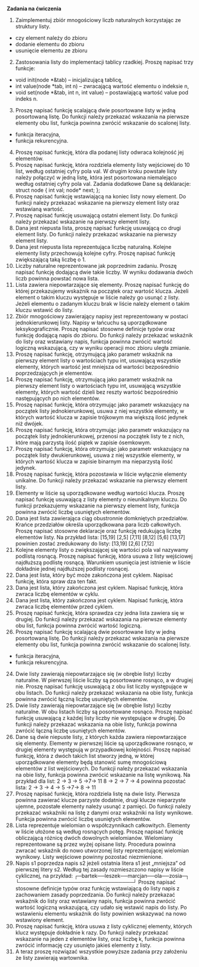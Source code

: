 **Zadania na ćwiczenia** 
1. Zaimplementuj zbiór mnogościowy liczb naturalnych korzystając ze
struktury listy.
- czy element należy do zbioru
- dodanie elementu do zbioru
- usunięcie elementu ze zbioru
2. Zastosowania listy do implementacji tablicy rzadkiej. Proszę napisać
trzy funkcje:
- void init(node *&tab) – inicjalizującą tablicę,
- int value(node *tab, int n) – zwracającą wartość elementu o indeksie n,
- void set(node *&tab, int n, int value) – postawiającą wartość value pod
indeks n.
3. Proszę napisać funkcję scalającą dwie posortowane listy w jedną
posortowaną listę. Do funkcji należy przekazać wskazania na pierwsze
elementy obu list, funkcja powinna zwrócić wskazanie do scalonej listy.
- funkcja iteracyjna,
- funkcja rekurencyjna.
4. Proszę napisać funkcję, która dla podanej listy odwraca kolejność jej
elementów.
5. Proszę napisać funkcję, która rozdziela elementy listy wejściowej do 10
list, według ostatniej cyfry pola val. W drugim kroku powstałe listy należy
połączyć w jedną listę, która jest posortowana niemalejąco według ostatniej
cyfry pola val.
Zadania dodatkowe
Dane są deklaracje:
struct node {
 int val;
 node* next;
};
1. Proszę napisać funkcję wstawiającą na koniec listy nowy element. Do
funkcji należy przekazać wskazanie na pierwszy element listy oraz wstawianą
wartość.
2. Proszę napisać funkcję usuwającą ostatni element listy. Do funkcji
należy przekazać wskazanie na pierwszy element listy.
3. Dana jest niepusta lista, proszę napisać funkcję usuwającą co drugi
element listy. Do funkcji należy przekazać wskazanie na pierwszy element
listy.
4. Dana jest niepusta lista reprezentująca liczbę naturalną. Kolejne
elementy listy przechowują kolejne cyfry. Proszę napisać funkcję
zwiększającą taką liczbę o 1.
5. Liczby naturalne reprezentowane jak poprzednim zadaniu. Proszę napisać
funkcję dodającą dwie takie liczby. W wyniku dodawania dwóch liczb powinna
powstać nowa lista. 
6. Lista zawiera niepowtarzające się elementy. Proszę napisać funkcję do
której przekazujemy wskaźnik na początek oraz wartość klucza. Jeżeli
element o takim kluczu występuje w liście należy go usunąć z listy. Jeżeli
elementu o zadanym kluczu brak w liście należy element o takim kluczu
wstawić do listy.
7. Zbiór mnogościowy zawierający napisy jest reprezentowany w postaci
jednokierunkowej listy. Napisy w łańcuchu są uporządkowane
leksykograficznie. Proszę napisać stosowne definicje typów oraz funkcję
dodającą napis do zbioru. Do funkcji należy przekazać wskaźnik do listy
oraz wstawiany napis, funkcja powinna zwrócić wartość logiczną wskazującą,
czy w wyniku operacji moc zbioru uległa zmianie.
9. Proszę napisać funkcję, otrzymującą jako parametr wskaźnik na pierwszy
element listy o wartościach typu int, usuwającą wszystkie elementy, których
wartość jest mniejsza od wartości bezpośrednio poprzedzających je
elementów.
10. Proszę napisać funkcję, otrzymującą jako parametr wskaźnik na pierwszy
element listy o wartościach typu int, usuwającą wszystkie elementy, których
wartość dzieli bez reszty wartość bezpośrednio następujących po nich
elementów.
11. Proszę napisać funkcję, która otrzymując jako parametr wskazujący na
początek listy jednokierunkowej, usuwa z niej wszystkie elementy, w których
wartość klucza w zapisie trójkowym ma większą ilość jedynek niż dwójek.
12. Proszę napisać funkcję, która otrzymując jako parametr wskazujący na
początek listy jednokierunkowej, przenosi na początek listy te z nich,
które mają parzystą ilość piątek w zapisie ósemkowym.
13. Proszę napisać funkcję, która otrzymując jako parametr wskazujący na
początek listy dwukierunkowej, usuwa z niej wszystkie elementy, w których
wartość klucza w zapisie binarnym ma nieparzystą ilość jedynek.
15. Proszę napisać funkcję, która pozostawia w liście wyłącznie elementy
unikalne. Do funkcji należy przekazać wskazanie na pierwszy element listy.
16. Elementy w liście są uporządkowane według wartości klucza. Proszę
napisać funkcję usuwającą z listy elementy o nieunikalnym kluczu. Do
funkcji przekazujemy wskazanie na pierwszy element listy,
funkcja powinna zwrócić liczbę usuniętych elementów.
17. Dana jest lista zawierająca ciąg obustronnie domkniętych przedziałów.
Krańce przedziałów określa uporządkowana para liczb całkowitych. Proszę
napisać stosowne deklaracje oraz funkcję redukującą liczbę elementów listy.
Na przykład lista: [15,19] [2,5] [7,11] [8,12] [5,6] [13,17]
powinien zostać zredukowany do listy: [13,19] [2,6] [7,12]
18. Kolejne elementy listy o zwiększającej się wartości pola val nazywamy
podlistą rosnącą. Proszę napisać funkcję, która usuwa z listy wejściowej
najdłuższą podlistę rosnącą. Warunkiem usunięcia jest istnienie w liście
dokładnie jednej najdłuższej podlisty rosnącej.
19. Dana jest
lista, który być może zakończona jest cyklem. Napisać funkcję, która spraw
dza ten fakt.
20. Dana jest
lista, który zakończona jest cyklem. Napisać funkcję, która zwraca liczbę
elementów w cyklu.
21. Dana jest
lista, który zakończona jest cyklem. Napisać funkcję, która zwraca liczbę
elementów przed cyklem.
22. Proszę napisać funkcję, która sprawdza czy jedna lista zawiera się w
drugiej. Do funkcji należy przekazać wskazania na pierwsze elementy obu
list, funkcja powinna zwrócić wartość logiczną.
23. Proszę napisać funkcję scalającą dwie posortowane listy w jedną
posortowaną listę. Do funkcji należy przekazać wskazania na pierwsze
elementy obu list, funkcja powinna zwrócić wskazanie do scalonej listy.
- funkcja iteracyjna,
- funkcja rekurencyjna.
24. Dwie listy zawierają niepowtarzające się (w obrębie listy) liczby
naturalne. W pierwszej liście liczby są posortowane rosnąco, a w drugiej
nie. Proszę napisać funkcję usuwającą z obu list liczby występujące w obu
listach. Do funkcji należy przekazać wskazania na obie listy, funkcja
powinna zwrócić łączną liczbę usuniętych elementów.
25. Dwie listy zawierają niepowtarzające się (w obrębie listy) liczby
naturalne. W obu listach liczby są posortowane rosnąco. Proszę napisać
funkcję usuwającą z każdej listy liczby nie występujące w drugiej. Do
funkcji należy przekazać wskazania na obie listy, funkcja powinna zwrócić
łączną liczbę usuniętych elementów.
26. Dane są dwie niepuste listy, z których każda zawiera niepowtarzające
się elementy. Elementy w pierwszej liście są uporządkowane rosnąco, w
drugiej elementy występują w przypadkowej kolejności. Proszę napisać
funkcję, która z dwóch takich list stworzy jedną, w której uporządkowane
elementy będą stanowić sumę mnogościową elementów z list wejściowych.
Do funkcji należy przekazać wskazania na obie listy, funkcja powinna
zwrócić wskazanie na listę wynikową. Na przykład dla list:
2 -> 3 -> 5 ->7-> 11
8 -> 2 -> 7 -> 4
powinna pozostać lista:
2 -> 3 -> 4 -> 5 ->7-> 8 -> 11
27. Proszę napisać funkcję, która rozdziela listę na dwie listy. Pierwsza
powinna zawierać klucze parzyste dodatnie, drugi klucze nieparzyste ujemne,
pozostałe elementy należy usunąć z pamięci. Do funkcji należy przekazać
wskaźniki na listę z danymi oraz wskaźniki na listy wynikowe. Funkcja
powinna zwrócić liczbę usuniętych elementów.
28. Lista reprezentuje wielomian o współczynnikach całkowitych. Elementy w
liście ułożone są według rosnących potęg. Proszę napisać funkcję
obliczającą różnicę dwóch dowolnych wielomianów. Wielomiany reprezentowane
są przez wyżej opisane listy. Procedura powinna zwracać wskaźnik do nowo
utworzonej listy reprezentującej wielomian wynikowy. Listy wejściowe
powinny pozostać niezmienione.
29. Napis s1 poprzedza napis s2 jeżeli ostatnia litera s1 jest „mniejsza”
od pierwszej litery s2. Według tej zasady rozmieszczono napisy w liście
cyklicznej, na przykład:
┌─bartek──leszek──marcjan──ola──zosia─┐
└───────────────────────────────┘
Proszę napisać stosowne definicje typów oraz funkcję wstawiającą do listy
napis z zachowaniem zasady poprzedzania. Do funkcji należy przekazać
wskaźnik do listy oraz wstawiany napis, funkcja powinna zwrócić wartość
logiczną wskazującą, czy udało się wstawić napis do listy. Po wstawieniu
elementu wskaźnik do listy powinien wskazywać na nowo wstawiony element.
30. Proszę napisać funkcję, która usuwa z listy cyklicznej elementy,
których klucz występuje dokładnie k razy. Do funkcji należy przekazać
wskazanie na jeden z elementów listy, oraz liczbę k, funkcja powinna
zwrócić informację czy usunięto jakieś elementy z listy.
31. A teraz proszę rozwiązać wszystkie powyższe zadania przy założeniu że
listy zawierają wartownika.
